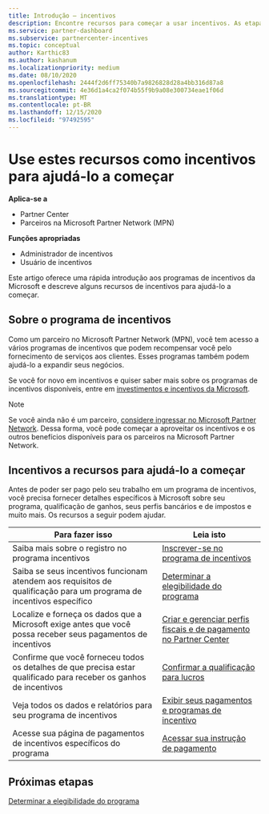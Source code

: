 ```yaml
---
title: Introdução – incentivos
description: Encontre recursos para começar a usar incentivos. As etapas incluem a confirmação de que você atende aos requisitos de qualificação e ao envio de detalhes bancários, de impostos e de pagamento.
ms.service: partner-dashboard
ms.subservice: partnercenter-incentives
ms.topic: conceptual
author: Karthic83
ms.author: kashanum
ms.localizationpriority: medium
ms.date: 08/10/2020
ms.openlocfilehash: 2444f2d6ff75340b7a9826828d28a4bb316d87a8
ms.sourcegitcommit: 4e36d1a4ca2f074b55f9b9a08e300734eae1f06d
ms.translationtype: MT
ms.contentlocale: pt-BR
ms.lasthandoff: 12/15/2020
ms.locfileid: "97492595"
---
```

# <a name="use-these-resources-to-help-you-get-started-with-incentives"></a>Use estes recursos como incentivos para ajudá-lo a começar

**Aplica-se a**

- Partner Center
- Parceiros na Microsoft Partner Network (MPN)

**Funções apropriadas**

- Administrador de incentivos
- Usuário de incentivos

Este artigo oferece uma rápida introdução aos programas de incentivos da Microsoft e descreve alguns recursos de incentivos para ajudá-lo a começar.

## <a name="about-the-incentives-program"></a>Sobre o programa de incentivos

Como um parceiro no Microsoft Partner Network (MPN), você tem acesso a vários programas de incentivos que podem recompensar você pelo fornecimento de serviços aos clientes. Esses programas também podem ajudá-lo a expandir seus negócios.

Se você for novo em incentivos e quiser saber mais sobre os programas de incentivos disponíveis, entre em [investimentos e incentivos da Microsoft](https://partner.microsoft.com/membership/partner-incentives).

> [!NOTE]
> Se você ainda não é um parceiro, [considere ingressar no Microsoft Partner Network](https://partner.microsoft.com/membership). Dessa forma, você pode começar a aproveitar os incentivos e os outros benefícios disponíveis para os parceiros na Microsoft Partner Network.  

## <a name="incentives-resources-to-help-you-get-started"></a>Incentivos a recursos para ajudá-lo a começar

Antes de poder ser pago pelo seu trabalho em um programa de incentivos, você precisa fornecer detalhes específicos à Microsoft sobre seu programa, qualificação de ganhos, seus perfis bancários e de impostos e muito mais. Os recursos a seguir podem ajudar.

|  **Para fazer isso**  |  **Leia isto**  |
|--------------|-----------|
| Saiba mais sobre o registro no programa incentivos | [Inscrever-se no programa de incentivos](incentives-enroll.md)  |
| Saiba se seus incentivos funcionam atendem aos requisitos de qualificação para um programa de incentivos específico | [Determinar a elegibilidade do programa](incentives-determined-your-program-eligibility.md)  |
| Localize e forneça os dados que a Microsoft exige antes que você possa receber seus pagamentos de incentivos | [Criar e gerenciar perfis fiscais e de pagamento no Partner Center](incentives-create-and-manage-your-payout-and-tax-profiles.md)  |
| Confirme que você forneceu todos os detalhes de que precisa estar qualificado para receber os ganhos de incentivos | [Confirmar a qualificação para lucros](incentives-confirm-your-earnings-eligibility.md)  |
| Veja todos os dados e relatórios para seu programa de incentivos | [Exibir seus pagamentos e programas de incentivo](understand-incentive-payouts.md)  |
| Acesse sua página de pagamentos de incentivos específicos do programa | [Acessar sua instrução de pagamento](payout-statement.md)  |

## <a name="next-steps"></a>Próximas etapas

[Determinar a elegibilidade do programa](incentives-determined-your-program-eligibility.md)